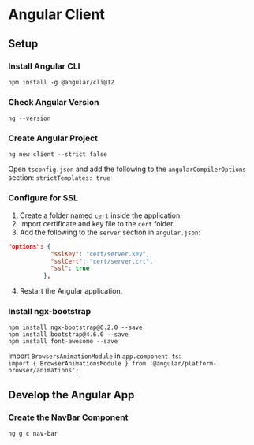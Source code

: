 # Angular Client

## Setup

### Install Angular CLI

`npm install -g @angular/cli@12`

### Check Angular Version

`ng --version`

### Create Angular Project

`ng new client --strict false`

Open `tsconfig.json` and add the following to the `angularCompilerOptions` section:
`strictTemplates: true`

### Configure for SSL

1. Create a folder named `cert` inside the application.
2. Import certificate and key file to the `cert` folder.
3. Add the following to the `server` section in `angular.json`:

```json
"options": {
            "sslKey": "cert/server.key",
            "sslCert": "cert/server.crt",
            "ssl": true
          },
```

4. Restart the Angular application.

### Install ngx-bootstrap

```
npm install ngx-bootstrap@6.2.0 --save
npm install bootstrap@4.6.0 --save
npm install font-awesome --save
```

Import `BrowsersAnimationModule` in `app.component.ts`:<br>
`import { BrowserAnimationsModule } from '@angular/platform-browser/animations';`

## Develop the Angular App

### Create the NavBar Component

```
ng g c nav-bar
```
